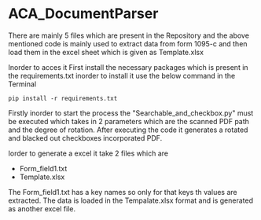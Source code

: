 # ACA_DocumentParser

There are mainly 5 files which are present in the Repository and the above mentioned code is mainly used to extract data from form 1095-c and then load them in the excel sheet which is given as Template.xlsx

Inorder to acces it First install the necessary packages which is present in the requirements.txt inorder to install it use the below command in the Terminal

```
pip install -r requirements.txt
```

Firstly inorder to start the process the "Searchable_and_checkbox.py" must be executed which takes in 2 parameters which are the scanned PDF path and the degree of rotation. After executing
the code it generates a rotated and blacked out checkboxes incorporated PDF.

Iorder to generate a excel it take 2 files which are
* Form_field1.txt
* Template.xlsx

The Form_field1.txt has a key names so only for that keys th values are extracted. The data is loaded in the Tempalate.xlsx format and is generated as another excel file.
